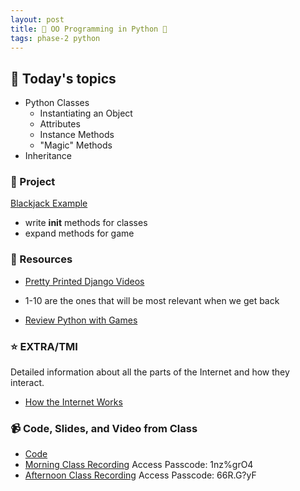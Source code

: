 ```yaml
---
layout: post
title: 🐍 OO Programming in Python 🐍
tags: phase-2 python
---
```


## 📅 Today's topics

- Python Classes
    - Instantiating an Object
    - Attributes
    - Instance Methods
    - "Magic" Methods
- Inheritance

### 🎯  Project

[Blackjack Example](https://github.com/momentum-team-6/examples/tree/main/python-classes)
- write __init__ methods for classes
- expand methods for game

### 🔖 Resources

* [Pretty Printed Django Videos](https://www.youtube.com/playlist?list=PLXmMXHVSvS-DQfOsQdXkzEZyD0Vei7PKf)
- 1-10 are the ones that will be most relevant when we get back
* [Review Python with Games](https://learn.arcade.academy/)

### ⭐️ EXTRA/TMI
Detailed information about all the parts of the Internet and how they interact.
* [How the Internet Works](https://web.stanford.edu/class/msande91si/www-spr04/readings/week1/InternetWhitepaper.htm)

### 📹 Code, Slides, and Video from Class

* [Code](https://github.com/momentum-team-6/examples/tree/main/python-classes)
* [Morning Class Recording](https://us02web.zoom.us/rec/share/Ggde4ZpnpmKOWnkIKkVGgX5zTwoegQCfDUg_P7RWR3lqwcHbd3l-aJ6nuF6re4OT.E8FqxTWkZUt_Utp8)
Access Passcode: 1nz%grO4
* [Afternoon Class Recording](https://us02web.zoom.us/rec/share/r4oXSNpFqnHbk4CgKaxukqeJZUo5P_npzmE6HR0ztXNWcyqp_RTObizcQalE9IED.VrWyjxDf1fLfmWaZ)
Access Passcode: 66R.G?yF
